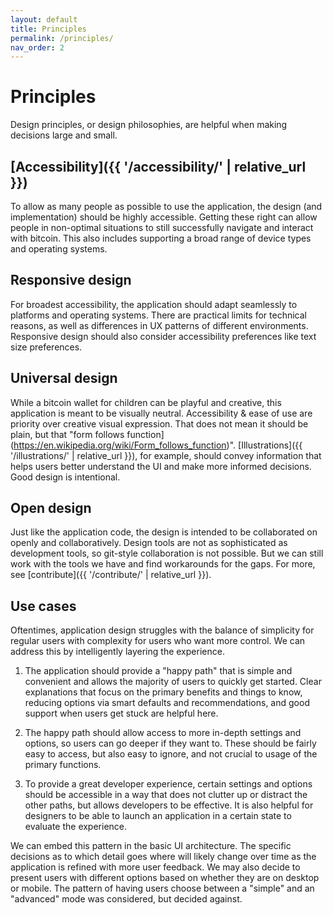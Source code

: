 ```yaml
---
layout: default
title: Principles
permalink: /principles/
nav_order: 2
---
```


# Principles

Design principles, or design philosophies, are helpful when making decisions large and small.

## [Accessibility]({{ '/accessibility/' | relative_url }})

To allow as many people as possible to use the application, the design (and implementation) should be highly accessible. Getting these right can allow people in non-optimal situations to still successfully navigate and interact with bitcoin. This also includes supporting a broad range of device types and operating systems.

## Responsive design

For broadest accessibility, the application should adapt seamlessly to platforms and operating systems. There are practical limits for technical reasons, as well as differences in UX patterns of different environments. Responsive design should also consider accessibility preferences like text size preferences.

## Universal design

While a bitcoin wallet for children can be playful and creative, this application is meant to be visually neutral. Accessibility & ease of use are priority over creative visual expression. That does not mean it should be plain, but that "form follows function](https://en.wikipedia.org/wiki/Form_follows_function)". [Illustrations]({{ '/illustrations/' | relative_url }}), for example, should convey information that helps users better understand the UI and make more informed decisions. Good design is intentional.

## Open design

Just like the application code, the design is intended to be collaborated on openly and collaboratively. Design tools are not as sophisticated as development tools, so git-style collaboration is not possible. But we can still work with the tools we have and find workarounds for the gaps. For more, see [contribute]({{ '/contribute/' | relative_url }}).

## Use cases

Oftentimes, application design struggles with the balance of simplicity for regular users with complexity for users who want more control. We can address this by intelligently layering the experience.

1. The application should provide a "happy path" that is simple and convenient and allows the majority of users to quickly get started. Clear explanations that focus on the primary benefits and things to know, reducing options via smart defaults and recommendations, and good support when users get stuck are helpful here.

2. The happy path should allow access to more in-depth settings and options, so users can go deeper if they want to. These should be fairly easy to access, but also easy to ignore, and not crucial to usage of the primary functions.

3. To provide a great developer experience, certain settings and options should be accessible in a way that does not clutter up or distract the other paths, but allows developers to be effective. It is also helpful for designers to be able to launch an application in a certain state to evaluate the experience.

We can embed this pattern in the basic UI architecture. The specific decisions as to which detail goes where will likely change over time as the application is refined with more user feedback. We may also decide to present users with different options based on whether they are on desktop or mobile. The pattern of having users choose between a "simple" and an "advanced" mode was considered, but decided against.